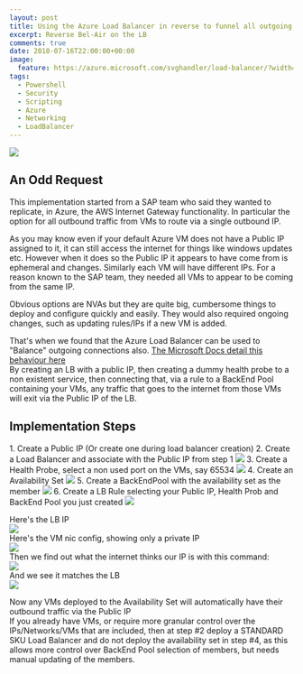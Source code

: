 ```yaml
---
layout: post
title: Using the Azure Load Balancer in reverse to funnel all outgoing traffic via a single IP
excerpt: Reverse Bel-Air on the LB
comments: true
date: 2018-07-16T22:00:00+00:00
image:
  feature: https://azure.microsoft.com/svghandler/load-balancer/?width=600&height=315
tags: 
  - Powershell
  - Security
  - Scripting
  - Azure
  - Networking
  - LoadBalancer
---
```

<img style="float: top;" src="https://azure.microsoft.com/svghandler/load-balancer/?width=600&height=315">

<H2> An Odd Request</H2>
This implementation started from a SAP team who said they wanted to replicate, in Azure, the AWS Internet Gateway functionality. In particular the option for all outbound traffic from VMs to route via a single outbound IP.  

As you may know even if your default Azure VM does not have a Public IP assigned to it, it can still access the internet for things like windows updates etc. However when it does so the Public IP it appears to have come from is ephemeral and changes.  Similarly each VM will have different IPs. For a reason known to the SAP team, they needed all VMs to appear to be coming from the same IP.  

Obvious options are NVAs but they are quite big, cumbersome things to deploy and configure quickly and easily. They would also required ongoing changes, such as updating rules/IPs if a new VM is added.  

That's when we found that the Azure Load Balancer can be used to "Balance" outgoing connections also.
[The Microsoft Docs detail this behaviour here](https://docs.microsoft.com/en-us/azure/load-balancer/load-balancer-outbound-connections#lb)  
By creating an LB with a public IP, then creating a dummy health probe to a non existent service, then connecting that, via a rule to a BackEnd Pool containing your VMs, any traffic that goes to the internet from those VMs will exit via the Public IP of the LB.

<H2>Implementation Steps</H2>
1. Create a Public IP (Or create one during load balancer creation)
2. Create a Load Balancer and associate with the Public IP from step 1 <IMG src="/public/LB1and2.png" align="bottom">
3. Create a Health Probe, select a non used port on the VMs, say 65534 <IMG src="/public/LB3.png" align="bottom">
4. Create an Availability Set <IMG src="/public/LB4.png" align="bottom">
5. Create a BackEndPool with the availability set as the member <IMG src="/public/LB5.png" align="bottom">
6. Create a LB Rule selecting your Public IP, Health Prob and BackEnd Pool you just created <IMG src="/public/LB6.png" align="bottom">

Here's the LB IP  
<IMG src="/public/LB-IP.png" align="bottom">  
Here's the VM nic config, showing only a private IP  
<IMG src="/public/vmnicconf.png" align="bottom">  
Then we find out what the internet thinks our IP is with this command:  
<IMG src="/public/ps-command.png" align="bottom">  
And we see it matches the LB  
<IMG src="/public/wmip.png" align="bottom">  
  
Now any VMs deployed to the Availability Set will automatically have their outbound traffic via the Public IP  
If you already have VMs, or require more granular control over the IPs/Networks/VMs that are included, then at step #2 deploy a STANDARD SKU Load Balancer and do not deploy the availability set in step #4, as this allows more control over BackEnd Pool selection of members, but needs manual updating of the members.
